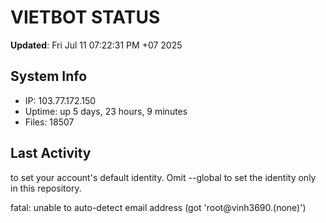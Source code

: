 # VIETBOT STATUS
**Updated**: Fri Jul 11 07:22:31 PM +07 2025

## System Info
- IP: 103.77.172.150
- Uptime: up 5 days, 23 hours, 9 minutes
- Files: 18507

## Last Activity

to set your account's default identity.
Omit --global to set the identity only in this repository.

fatal: unable to auto-detect email address (got 'root@vinh3690.(none)')
